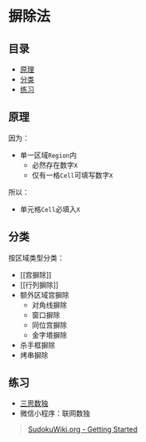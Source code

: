# 摒除法
<!-- START doctoc generated TOC please keep comment here to allow auto update -->
<!-- DON'T EDIT THIS SECTION, INSTEAD RE-RUN doctoc TO UPDATE -->
## 目录

- [原理](#%E5%8E%9F%E7%90%86)
- [分类](#%E5%88%86%E7%B1%BB)
- [练习](#%E7%BB%83%E4%B9%A0)

<!-- END doctoc generated TOC please keep comment here to allow auto update -->

## 原理

因为：
- 单一区域`Region`内
	- 必然存在数字`X`
	- 仅有一格`Cell`可填写数字`X`

所以：
- 单元格`Cell`必填入`X`

## 分类

按区域类型分类：
- [[宫摒除]]
- [[行列摒除]]
- 额外区域宫摒除
	- 对角线摒除
	- 窗口摒除
	- 同位宫摒除
    - 金字塔摒除
- 杀手框摒除
- 烤串摒除

## 练习

- [三思数独](https://www.12634.com/learning/hs/index)
- 微信小程序：联网数独

> [SudokuWiki.org - Getting Started](https://www.sudokuwiki.org/Getting_Started)
